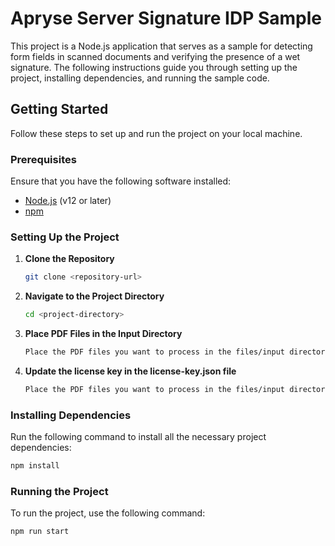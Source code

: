 
# Apryse Server Signature IDP Sample

This project is a Node.js application that serves as a sample for detecting form fields in scanned documents and verifying the presence of a wet signature. The following instructions guide you through setting up the project, installing dependencies, and running the sample code.

## Getting Started

Follow these steps to set up and run the project on your local machine.

### Prerequisites

Ensure that you have the following software installed:

- [Node.js](https://nodejs.org/en/download/) (v12 or later)
- [npm](https://www.npmjs.com/get-npm)

### Setting Up the Project

1. **Clone the Repository**

   ```bash
   git clone <repository-url>
   ```

2. **Navigate to the Project Directory**

   ```bash
   cd <project-directory>
   ```

3. **Place PDF Files in the Input Directory**
   ```bash
   Place the PDF files you want to process in the files/input directory. Ensure that each PDF file is under 6 pages.
   ```

4. **Update the license key in the license-key.json file**
   ```bash
   Place the PDF files you want to process in the files/input directory. Ensure that each PDF file is under 6 pages.
   ```

### Installing Dependencies

Run the following command to install all the necessary project dependencies:

```bash
npm install
```

### Running the Project

To run the project, use the following command:

```bash
npm run start
```
